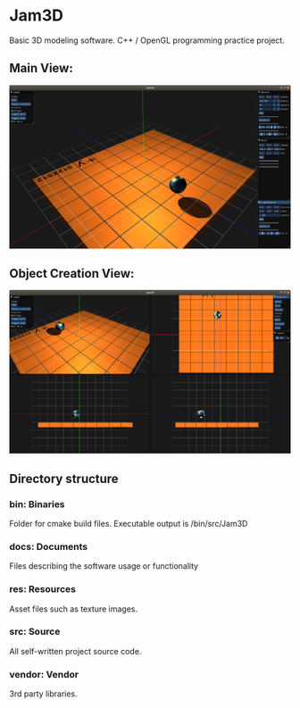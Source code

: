 # Jam3D

Basic 3D modeling software. C++ / OpenGL programming practice project.

## Main View:
![Alt text](docs/scrnshot_main.png?raw=true "Title")


## Object Creation View:
![Alt text](docs/scrnshot_creation.png?raw=true "Title")


## Directory structure
### bin: Binaries
Folder for cmake build files. Executable output is /bin/src/Jam3D

### docs: Documents
Files describing the software usage or functionality

### res: Resources
Asset files such as texture images.

### src: Source
All self-written project source code.

### vendor: Vendor
3rd party libraries.